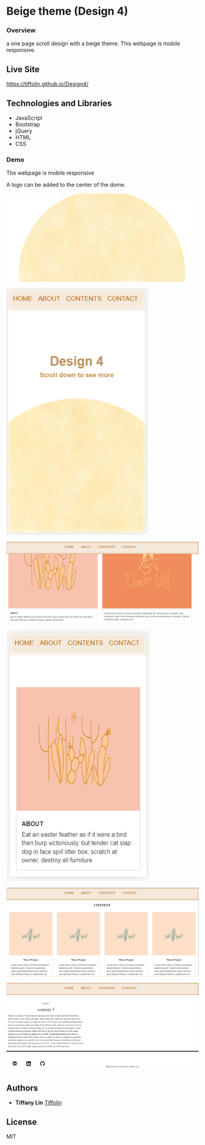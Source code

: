 # Beige theme (Design 4)
### Overview
a one page scroll design with a beige theme. This webpage is mobile responsive.

## Live Site
https://tiffolin.github.io/Design4/

## Technologies and Libraries

* JavaScript
* Bootstrap
* jQuery
* HTML
* CSS

### Demo
The webpage is mobile responsive

A logo can be added to the center of the dome. 

![](appScreenshots/1.PNG)      


 
![](appScreenshots/2.PNG)      


![](appScreenshots/3.PNG)      


 
![](appScreenshots/4.PNG) 


![](appScreenshots/5.PNG) 


![](appScreenshots/6.PNG) 


 


## Authors
* **Tiffany Lin**         [Tiffolin](https://github.com/Tiffolin)


## License
MIT
